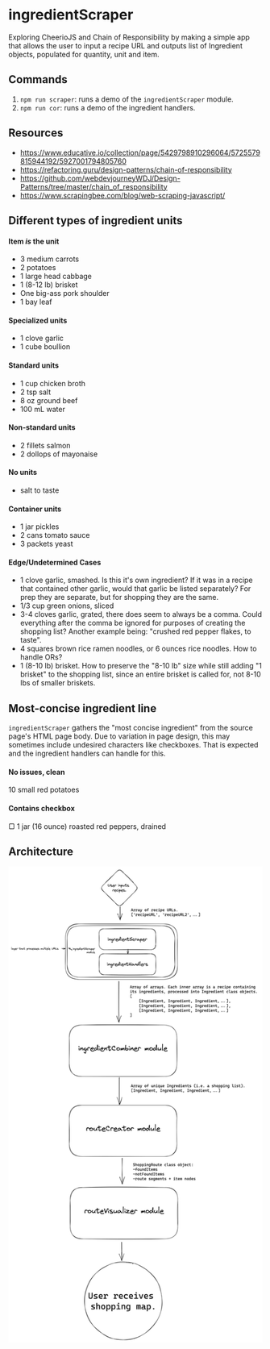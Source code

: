 # ingredientScraper
Exploring CheerioJS and Chain of Responsibility by making a simple app that allows the user to input a recipe URL and outputs list of Ingredient objects, populated for quantity, unit and item.

## Commands

1. `npm run scraper`: runs a demo of the `ingredientScraper` module.
2. `npm run cor`: runs a demo of the ingredient handlers.

## Resources

- https://www.educative.io/collection/page/5429798910296064/5725579815944192/5927001794805760
- https://refactoring.guru/design-patterns/chain-of-responsibility
- https://github.com/webdevjourneyWDJ/Design-Patterns/tree/master/chain_of_responsibility
- https://www.scrapingbee.com/blog/web-scraping-javascript/

## Different types of ingredient units

#### Item _is_ the unit

- 3 medium carrots
- 2 potatoes
- 1 large head cabbage
- 1 (8-12 lb) brisket
- One big-ass pork shoulder
- 1 bay leaf

#### Specialized units

- 1 clove garlic
- 1 cube boullion

#### Standard units

- 1 cup chicken broth
- 2 tsp salt
- 8 oz ground beef
- 100 mL water

#### Non-standard units

- 2 fillets salmon
- 2 dollops of mayonaise

#### No units

- salt to taste

#### Container units

- 1 jar pickles
- 2 cans tomato sauce
- 3 packets yeast

#### Edge/Undetermined Cases

- 1 clove garlic, smashed. Is this it's own ingredient? If it was in a recipe that contained other garlic, would that garlic be listed separately? For prep they are separate, but for shopping they are the same.
- 1/3 cup green onions, sliced
- 3-4 cloves garlic, grated, there does seem to always be a comma. Could everything after the comma be ignored for purposes of creating the shopping list? Another example being: "crushed red pepper flakes, to taste".
- 4 squares brown rice ramen noodles, or 6 ounces rice noodles. How to handle ORs?
- 1 (8-10 lb) brisket. How to preserve the "8-10 lb" size while still adding "1 brisket" to the shopping list, since an entire brisket is called for, not 8-10 lbs of smaller briskets.

## Most-concise ingredient line

`ingredientScraper` gathers the "most concise ingredient" from the source page's HTML page body. Due to variation in page design, this may sometimes include undesired characters like checkboxes. That is expected and the ingredient handlers can handle for this.

#### No issues, clean
10 small red potatoes

#### Contains checkbox
▢ 1 jar (16 ounce)  roasted red peppers, drained

## Architecture

![module architecture](https://github.com/lanebobane/ingredientScraper/blob/main/assets/module_architecture.png)




